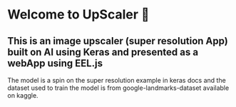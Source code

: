 # Welcome to UpScaler 🚀
## This is an image upscaler (super resolution App) built on AI using Keras and presented as a webApp using EEL.js 
The model is a spin on the super resolution example in keras docs and the dataset used to train the model is from google-landmarks-dataset available on kaggle.
